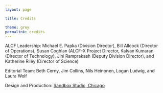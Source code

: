 ```yaml
---
layout: page

title: Credits

theme: grey
permalink: credits
---
```



ALCF Leadership: Michael E. Papka (Division Director), Bill Allcock (Director of Operations), Susan Coghlan (ALCF-X Project Director, Kalyan Kumaran (Director of Technology), Jini Ramprakash (Deputy Division Director), and Katherine Riley (Director of Science)

Editorial Team: Beth Cerny, Jim Collins, Nils Heinonen, Logan Ludwig, and Laura Wolf

Design and Production: [Sandbox Studio, Chicago](https://sandboxstudio.net/)
